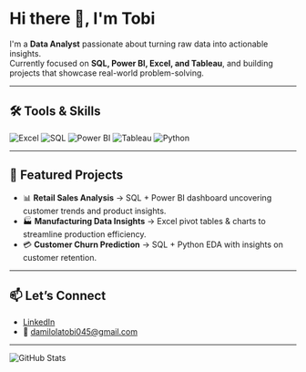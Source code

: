 # Hi there 👋, I'm Tobi

I'm a **Data Analyst** passionate about turning raw data into actionable insights.  
Currently focused on **SQL, Power BI, Excel, and Tableau**, and building projects that showcase real-world problem-solving.  

---

## 🛠️ Tools & Skills
![Excel](https://img.shields.io/badge/Excel-217346?style=for-the-badge&logo=microsoft-excel&logoColor=white)
![SQL](https://img.shields.io/badge/SQL-4479A1?style=for-the-badge&logo=postgresql&logoColor=white)
![Power BI](https://img.shields.io/badge/PowerBI-F2C811?style=for-the-badge&logo=powerbi&logoColor=black)
![Tableau](https://img.shields.io/badge/Tableau-E97627?style=for-the-badge&logo=tableau&logoColor=white)
![Python](https://img.shields.io/badge/Python-3776AB?style=for-the-badge&logo=python&logoColor=white)

---

## 📌 Featured Projects
- 📊 **Retail Sales Analysis** → SQL + Power BI dashboard uncovering customer trends and product insights.  
- 🏭 **Manufacturing Data Insights** → Excel pivot tables & charts to streamline production efficiency.  
- 💳 **Customer Churn Prediction** → SQL + Python EDA with insights on customer retention.  

---

## 📫 Let’s Connect
- [LinkedIn](https://www.linkedin.com/in/oluwatobi-damilola-a37121201)  
- 📧 damilolatobi045@gmail.com  

---

![GitHub Stats](https://github-readme-stats.vercel.app/api?username=Damilolatobi045&show_icons=true)
